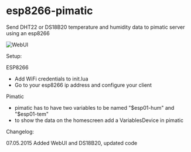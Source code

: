 # esp8266-pimatic
Send DHT22 or DS18B20 temperature and humidity data to pimatic server using an esp8266

![WebUI](https://raw.githubusercontent.com/Okadesde/esp8266-pimatic/master/screenshots/esp8266pimatic.png "WebUI")

Setup:

ESP8266
- Add WiFi credentials to init.lua
- Go to your esp8266 ip address and configure your client

Pimatic
- pimatic has to have two variables to be named "$esp01-hum" and "$esp01-tem"
- to show the data on the homescreen add a VariablesDevice in pimatic 


Changelog:

07.05.2015 Added WebUI and DS18B20, updated code 
